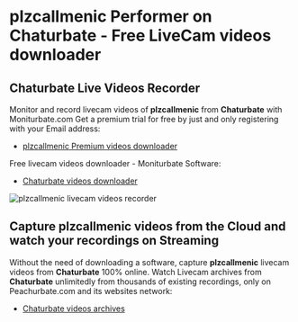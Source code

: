 # plzcallmenic Performer on Chaturbate - Free LiveCam videos downloader

## Chaturbate Live Videos Recorder

Monitor and record livecam videos of **plzcallmenic** from **Chaturbate** with Moniturbate.com
Get a premium trial for free by just and only registering with your Email address:
* [plzcallmenic Premium videos downloader](https://moniturbate.com/request-demo-licence-key.html)

Free livecam videos downloader - Moniturbate Software:
* [Chaturbate videos downloader](https://moniturbate.com/moniturbate-download-software.html)

![plzcallmenic livecam videos recorder](https://peachurnet.com/templates/moniturbate-software.png)


## Capture plzcallmenic videos from the Cloud and watch your recordings on Streaming

Without the need of downloading a software, capture **plzcallmenic** livecam videos from **Chaturbate** 100% online.
Watch Livecam archives from **Chaturbate** unlimitedly from thousands of existing recordings, only on Peachurbate.com and its websites network:
* [Chaturbate videos archives](https://peachurnet.com/)